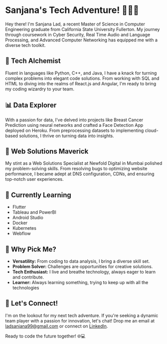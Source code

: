 # Sanjana's Tech Adventure! 👩‍💻🚀

Hey there! I'm Sanjana Lad, a recent Master of Science in Computer Engineering graduate from California State University Fullerton. My journey through coursework in Cyber Security, Real Time Audio and Language Processing, and Advanced Computer Networking has equipped me with a diverse tech toolkit.

## 🚀 Tech Alchemist
Fluent in languages like Python, C++, and Java, I have a knack for turning complex problems into elegant code solutions. From working with SQL and HTML to diving into the realms of React.js and Angular, I'm ready to bring my coding wizardry to your team.

## 📊 Data Explorer
With a passion for data, I've delved into projects like Breast Cancer Prediction using neural networks and crafted a Face Detection App deployed on Heroku. From preprocessing datasets to implementing cloud-based solutions, I thrive on turning data into insights.

## 💼 Web Solutions Maverick
My stint as a Web Solutions Specialist at Newfold Digital in Mumbai polished my problem-solving skills. From resolving bugs to optimizing website performance, I became adept at DNS configuration, CDNs, and ensuring top-notch user experiences.

## 🎯 Currently Learning
- Flutter
- Tableau and PowerBI
- Android Studio
- Docker
- Kubernetes
- Webflow

## 🌟 Why Pick Me?
- **Versatility:** From coding to data analysis, I bring a diverse skill set.
- **Problem Solver:** Challenges are opportunities for creative solutions.
- **Tech Enthusiast:** I live and breathe technology, always eager to learn and contribute.
- **Learner:** Always learning something, trying to keep up with all the technologies


## 🚀 Let's Connect!
I'm on the lookout for my next tech adventure. If you're seeking a dynamic team player with a passion for innovation, let's chat! Drop me an email at ladsanjana99@gmail.com or connect on [LinkedIn](https://www.linkedin.com/in/sanjanalad1999/).

Ready to code the future together! 🌐💻
